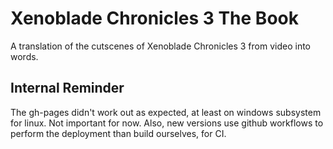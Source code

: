 # Xenoblade Chronicles 3 The Book

A translation of the cutscenes of Xenoblade Chronicles 3 from video into words. 



## Internal Reminder

The gh-pages didn't work out as expected, at least on windows subsystem for linux. Not important for now. Also, new versions use github workflows to perform the deployment than build ourselves, for CI. 